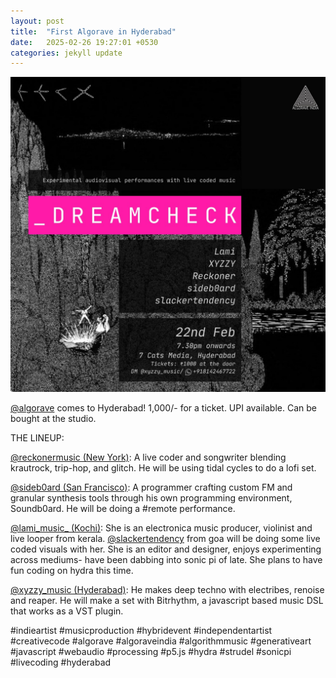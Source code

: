 ```yaml
---
layout: post
title:  "First Algorave in Hyderabad"
date:   2025-02-26 19:27:01 +0530
categories: jekyll update
---
```


<img src="/assets/poster1.jpeg"/>

[@algorave](https://www.instagram.com/algorave) comes to Hyderabad! 1,000/- for a ticket. UPI available. Can be bought at the studio.

THE LINEUP:

[@reckonermusic (New York)](https://www.instagram.com/reckoner165): A live coder and songwriter blending krautrock, trip-hop, and glitch. He will be using tidal cycles to do a lofi set.

[@sideb0ard (San Francisco)](https://www.instagram.com/sideb0ard): A programmer crafting custom FM and granular synthesis tools through his own programming environment, Soundb0ard. He will be doing a #remote performance.

[@lami_music_ (Kochi)](https://www.instagram.com/lami_music_): She is an electronica music producer, violinist and live looper from kerala. [@slackertendency](https://www.instagram.com/slackertendency) from goa will be doing some live coded visuals with her. She is an editor and designer, enjoys experimenting across mediums- have been dabbing into sonic pi of late. She plans to have fun coding on hydra this time.

[@xyzzy_music (Hyderabad)](https://www.instagram.com/xyzzy_music): He makes deep techno with electribes, renoise and reaper. He will make a set with Bitrhythm, a javascript based music DSL that works as a VST plugin.

#indieartist
#musicproduction
#hybridevent
#independentartist #creativecode #algorave #algoraveindia #algorithmmusic #generativeart
#javascript #webaudio #processing #p5.js #hydra #strudel #sonicpi #livecoding #hyderabad
